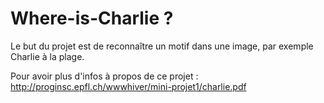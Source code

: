 # Where-is-Charlie ?
Le but du projet est de reconnaître un motif dans une image, par exemple Charlie à la plage.

Pour avoir plus d'infos à propos de ce projet : http://proginsc.epfl.ch/wwwhiver/mini-projet1/charlie.pdf
